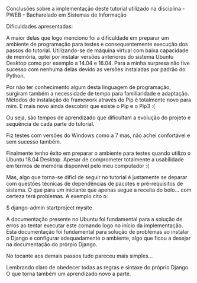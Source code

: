
Conclusões sobre a implementação deste tutorial utilizado na disciplina - PWEB - Bacharelado em Sistemas de Informação

Dificuldades apresentadas:

A maior delas que logo menciono foi a dificuldade em preparar um ambiente de programação para testes e consequentemente execução dos passos do tutorial. Utilizando-se de máquina virtual com baixa capacidade de memória, optei por instalar versões anteriores do sistema Ubuntu Desktop como por exemplo a 14.04 e 16.04. Para a minha surpresa não tive sucesso com nenhuma delas devido as versões instaladas por padrão do Python.

Por não ter conhecimento algum desta linguagem de programação, surgiram também a necessidade de tempo para familiaridade e adaptação. Métodos de instalação do framework através do Pip é totalmente novo para mim. E mais novo ainda descobrir que existe o Pip e o Pip3 :(

Ou seja, são tempos de aprendizado que dificultam a evolução do projeto e sequência de cada parte do tutorial.

Fiz testes com versões do Windows como a 7 mas, não achei confortável e sem sucesso também.

Finalmente tenho êxito em preparar o ambiente para testes quando utilizo o Ubuntu 18.04 Desktop. Apesar de comprometer totalmente a usabilidade em termos de memória disponível pelo meu computador :(

Mas, algo que torna-se difícl de seguir no tutorial é justamente se deparar com questões técnicas de dependências de pacotes e pré-requisitos de sistema. 
O que para um iniciante que apenas segue a receita do bolo... com certeza terá problemas. A exemplo cito o:

$ django-admin startproject mysite

A documentação presente no Ubuntu foi fundamental para a solução de erros ao tentar executar este comando logo no início da implementação. Esta documentação foi fundamental para solução de problemas ao instalar o Django e configurar adequadamente o ambiente, algo que ficou a desejar na documentação do prórpio Django.

No tocante aos demais passos tudo pareceu mais simples...

Lembrando claro de obedecer todas as regras e sintaxe do próprio Django. O que torna também um aprendizado novo a parte.
